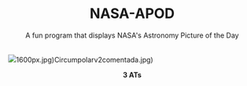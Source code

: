 <div align="center">
  <h1>
    NASA-APOD
  </h1>
</div>
  
<div align="center">
  A fun program that displays NASA's Astronomy Picture of the Day
</div>

<br>

![](https://apod.nasa.gov/apod/image/2405/three_ats_beletsky.jpg)1600px.jpg)Circumpolarv2comentada.jpg)

<p align = "center">
  <b>3 ATs</b>
</p>
